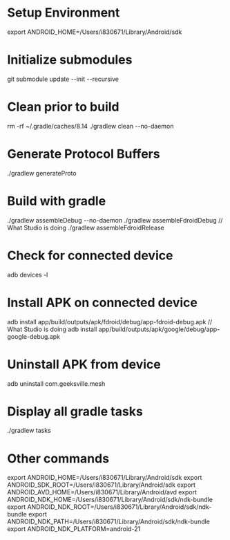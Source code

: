 # Setup Environment
export ANDROID_HOME=/Users/i830671/Library/Android/sdk

# Initialize submodules
git submodule update --init --recursive

# Clean prior to build
rm -rf ~/.gradle/caches/8.14
./gradlew clean --no-daemon

# Generate Protocol Buffers
./gradlew generateProto

# Build with gradle
./gradlew assembleDebug --no-daemon
./gradlew assembleFdroidDebug // What Studio is doing
./gradlew assembleFdroidRelease

# Check for connected device
adb devices -l

# Install APK on connected device
adb install app/build/outputs/apk/fdroid/debug/app-fdroid-debug.apk // What Studio is doing
adb install app/build/outputs/apk/google/debug/app-google-debug.apk

# Uninstall APK from device
adb uninstall com.geeksville.mesh

# Display all gradle tasks
./gradlew tasks

# Other commands
export ANDROID_HOME=/Users/i830671/Library/Android/sdk
export ANDROID_SDK_ROOT=/Users/i830671/Library/Android/sdk
export ANDROID_AVD_HOME=/Users/i830671/Library/Android/avd
export ANDROID_NDK_HOME=/Users/i830671/Library/Android/sdk/ndk-bundle
export ANDROID_NDK_ROOT=/Users/i830671/Library/Android/sdk/ndk-bundle
export ANDROID_NDK_PATH=/Users/i830671/Library/Android/sdk/ndk-bundle
export ANDROID_NDK_PLATFORM=android-21

